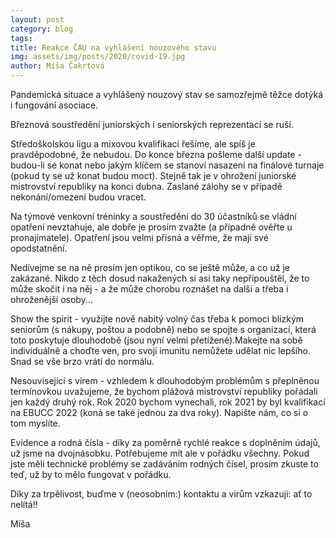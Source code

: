 ```yaml
---
layout: post
category: blog
tags:
title: Reakce ČAU na vyhlášení nouzového stavu
img: assets/img/posts/2020/covid-19.jpg
author: Míša Čakrtová
---
```


Pandemická situace a vyhlášený nouzový stav se samozřejmě těžce dotýká i fungování asociace.

Březnová soustředění juniorských i seniorských reprezentací se ruší.

Středoškolskou ligu a mixovou kvalifikaci řešíme, ale spíš je pravděpodobné, že nebudou. Do konce března pošleme další update - budou-li se konat nebo jakým klíčem se stanoví nasazení na finálové turnaje (pokud ty se už konat budou moct). Stejně tak je v ohrožení juniorské mistrovství republiky na konci dubna. Zaslané zálohy se v případě nekonání/omezení budou vracet.

Na týmové venkovní tréninky a soustředění do 30 účastníků se vládní opatření nevztahuje, ale dobře je prosím zvažte (a případně ověřte u pronajímatele). Opatření jsou velmi přísná a věřme, že mají své opodstatnění.

Nedívejme se na ně prosím jen optikou, co se ještě může, a co už je zakázané. Nikdo z těch dosud nakažených si asi taky nepřipouštěl, že to může skočit i na něj - a že může chorobu roznášet na další a třeba i ohroženější osoby...

Show the spirit - využijte nově nabitý volný čas třeba k pomoci blízkým seniorům (s nákupy, poštou a podobně) nebo se spojte s organizací, která toto poskytuje dlouhodobě (jsou nyní velmi přetížené).Makejte na sobě individuálně a choďte ven, pro svoji imunitu nemůžete udělat nic lepšího. Snad se vše brzo vrátí do normálu.

Nesouvisející s virem - vzhledem k dlouhodobým problémům s přeplněnou termínovkou uvažujeme, že bychom plážová mistrovství republiky pořádali jen každý druhý rok. Rok 2020 bychom vynechali, rok 2021 by byl kvalifikací na EBUCC 2022 (koná se také jednou za dva roky). Napište nám, co si o tom myslíte.

Evidence a rodná čísla - díky za poměrně rychlé reakce s doplněním údajů, už jsme na dvojnásobku. Potřebujeme mít ale v pořádku všechny. Pokud jste měli technické problémy se zadáváním rodných čísel, prosím zkuste to teď, už by to mělo fungovat v pořádku.

Díky za trpělivost, buďme v (neosobním:) kontaktu a virům vzkazuji: ať to nelítá!!

Míša
